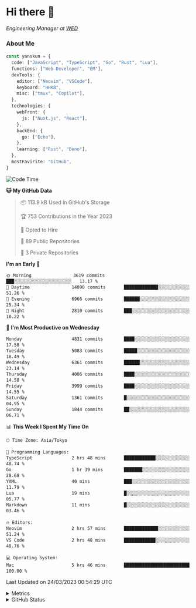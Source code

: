 # Hi there&nbsp;:wave:

<!-- ![Alt text](https://spotify-recently-played-readme.vercel.app/api?user=31kynbuubkiu3r4qh4hjuaglhfay) -->

_Engineering Manager at [WED](https://github.com/wedinc)_

### About Me

```ts
const yanskun = {
  code: ["JavaScript", "TypeScript", "Go", "Rust", "Lua"],
  functions: ["Web Developer", "EM"],
  devTools: {
    editor: ["Neovim", "VSCode"],
    keyboard: "HHKB",
    misc: ["tmux", "Copilot"],
  },
  technologies: {
    webFront: {
      js: ["Nuxt.js", "React"],
    },
    backEnd: {
      go: ["Echo"],
    },
    learning: ["Rust", "Deno"],
  },
  mostFavirite: "GitHub",
}
```

<!--START_SECTION:waka-->
![Code Time](http://img.shields.io/badge/Code%20Time-227%20hrs%2049%20mins-blue)

**🐱 My GitHub Data** 

> 📦 113.9 kB Used in GitHub's Storage 
 > 
> 🏆 753 Contributions in the Year 2023
 > 
> 💼 Opted to Hire
 > 
> 📜 89 Public Repositories 
 > 
> 🔑 3 Private Repositories 
 > 
**I'm an Early 🐤** 

```text
🌞 Morning                3619 commits        ███░░░░░░░░░░░░░░░░░░░░░░   13.17 % 
🌆 Daytime                14090 commits       █████████████░░░░░░░░░░░░   51.26 % 
🌃 Evening                6966 commits        ██████░░░░░░░░░░░░░░░░░░░   25.34 % 
🌙 Night                  2810 commits        ███░░░░░░░░░░░░░░░░░░░░░░   10.22 % 
```
📅 **I'm Most Productive on Wednesday** 

```text
Monday                   4831 commits        ████░░░░░░░░░░░░░░░░░░░░░   17.58 % 
Tuesday                  5083 commits        █████░░░░░░░░░░░░░░░░░░░░   18.49 % 
Wednesday                6361 commits        ██████░░░░░░░░░░░░░░░░░░░   23.14 % 
Thursday                 4006 commits        ████░░░░░░░░░░░░░░░░░░░░░   14.58 % 
Friday                   3999 commits        ████░░░░░░░░░░░░░░░░░░░░░   14.55 % 
Saturday                 1361 commits        █░░░░░░░░░░░░░░░░░░░░░░░░   04.95 % 
Sunday                   1844 commits        ██░░░░░░░░░░░░░░░░░░░░░░░   06.71 % 
```


📊 **This Week I Spent My Time On** 

```text
🕑︎ Time Zone: Asia/Tokyo

💬 Programming Languages: 
TypeScript               2 hrs 48 mins       ████████████░░░░░░░░░░░░░   48.74 % 
Go                       1 hr 39 mins        ███████░░░░░░░░░░░░░░░░░░   28.68 % 
YAML                     40 mins             ███░░░░░░░░░░░░░░░░░░░░░░   11.79 % 
Lua                      19 mins             █░░░░░░░░░░░░░░░░░░░░░░░░   05.77 % 
Markdown                 11 mins             █░░░░░░░░░░░░░░░░░░░░░░░░   03.46 % 

🔥 Editors: 
Neovim                   2 hrs 57 mins       █████████████░░░░░░░░░░░░   51.24 % 
VS Code                  2 hrs 48 mins       ████████████░░░░░░░░░░░░░   48.76 % 

💻 Operating System: 
Mac                      5 hrs 46 mins       █████████████████████████   100.00 % 
```


 Last Updated on 24/03/2023 00:54:29 UTC
<!--END_SECTION:waka-->

<details>
  <summary>Metrics</summary>
  <img src="https://github.com/yanskun/yanskun/blob/main/github-metrics.svg" alt="Metrics">
</details>

<details>
  <summary>GitHub Status</summary>
  <picture>
    <source media="(prefers-color-scheme: dark)" srcset="https://raw.githubusercontent.com/yanskun/yanskun/master/profile-summary-card-output/nord_dark/0-profile-details.svg">
   <img src="https://raw.githubusercontent.com/yanskun/yanskun/master/profile-summary-card-output/default/0-profile-details.svg">
  </picture>
  <br>
  <picture>
    <source media="(prefers-color-scheme: dark)" srcset="https://raw.githubusercontent.com/yanskun/yanskun/master/profile-summary-card-output/nord_dark/1-repos-per-language.svg">
   <img src="https://raw.githubusercontent.com/yanskun/yanskun/master/profile-summary-card-output/default/1-repos-per-language.svg">
  </picture>
  <picture>
    <source media="(prefers-color-scheme: dark)" srcset="https://raw.githubusercontent.com/yanskun/yanskun/master/profile-summary-card-output/nord_dark/2-most-commit-language.svg">
   <img src="https://raw.githubusercontent.com/yanskun/yanskun/master/profile-summary-card-output/default/2-most-commit-language.svg">
  </picture>
  <br>
  <picture>
    <source media="(prefers-color-scheme: dark)" srcset="https://raw.githubusercontent.com/yanskun/yanskun/master/profile-summary-card-output/nord_dark/3-stats.svg">
   <img src="https://raw.githubusercontent.com/yanskun/yanskun/master/profile-summary-card-output/default/3-stats.svg">
  </picture>
  <picture>
    <source media="(prefers-color-scheme: dark)" srcset="https://raw.githubusercontent.com/yanskun/yanskun/master/profile-summary-card-output/nord_dark/4-productive-time.svg">
   <img src="https://raw.githubusercontent.com/yanskun/yanskun/master/profile-summary-card-output/default/4-productive-time.svg">
  </picture>
</details>

